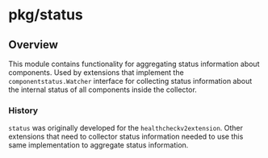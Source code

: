 # pkg/status

## Overview

This module contains functionality for aggregating status information about components. Used by extensions that
implement the `componentstatus.Watcher` interface for collecting status information about the internal status of all
components inside the collector.

### History

`status` was originally developed for the `healthcheckv2extension`. Other extensions that need to collector status
information needed to use this same implementation to aggregate status information.

